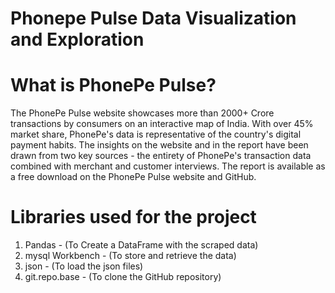 # Phonepe Pulse Data Visualization and Exploration

# What is PhonePe Pulse?
The PhonePe Pulse website showcases more than 2000+ Crore transactions by consumers on an interactive map of India. With over 45% market share, PhonePe's data is representative of the country's digital payment habits. The insights on the website and in the report have been drawn from two key sources - the entirety of PhonePe's transaction data combined with merchant and customer interviews. The report is available as a free download on the PhonePe Pulse website and GitHub.

# Libraries used for the project

1. Pandas - (To Create a DataFrame with the scraped data)
2. mysql Workbench - (To store and retrieve the data)
3. json - (To load the json files)
4. git.repo.base - (To clone the GitHub repository)

